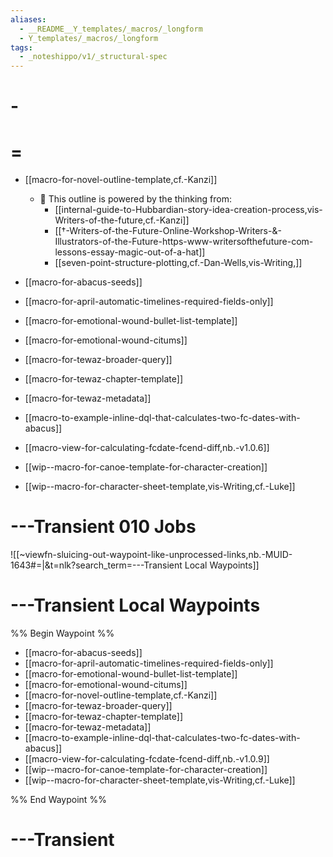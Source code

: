 ```yaml
---
aliases:
  - __README__Y_templates/_macros/_longform
  - Y_templates/_macros/_longform
tags:
  - _noteshippo/v1/_structural-spec
---
```


# -

# =

* [[macro-for-novel-outline-template,cf.-Kanzi]]
  * 💁 This outline is powered by the thinking from:
    * [[internal-guide-to-Hubbardian-story-idea-creation-process,vis-Writers-of-the-future,cf.-Kanzi]] 
    * [[†-Writers-of-the-Future-Online-Workshop-Writers-&-Illustrators-of-the-Future-https-www-writersofthefuture-com-lessons-essay-magic-out-of-a-hat]] 
    * [[seven-point-structure-plotting,cf.-Dan-Wells,vis-Writing,]]
    

* [[macro-for-abacus-seeds]]
* [[macro-for-april-automatic-timelines-required-fields-only]]
* [[macro-for-emotional-wound-bullet-list-template]]
* [[macro-for-emotional-wound-citums]]
* [[macro-for-tewaz-broader-query]]
* [[macro-for-tewaz-chapter-template]]
* [[macro-for-tewaz-metadata]]
* [[macro-to-example-inline-dql-that-calculates-two-fc-dates-with-abacus]]
* [[macro-view-for-calculating-fcdate-fcend-diff,nb.-v1.0.6]]
* [[wip--macro-for-canoe-template-for-character-creation]]
* [[wip--macro-for-character-sheet-template,vis-Writing,cf.-Luke]]


# ---Transient 010 Jobs

![[~viewfn-sluicing-out-waypoint-like-unprocessed-links,nb.-MUID-1643#=|&t=nlk?search_term=---Transient Local Waypoints]]

# ---Transient Local Waypoints

%% Begin Waypoint %%
- [[macro-for-abacus-seeds]]
- [[macro-for-april-automatic-timelines-required-fields-only]]
- [[macro-for-emotional-wound-bullet-list-template]]
- [[macro-for-emotional-wound-citums]]
- [[macro-for-novel-outline-template,cf.-Kanzi]]
- [[macro-for-tewaz-broader-query]]
- [[macro-for-tewaz-chapter-template]]
- [[macro-for-tewaz-metadata]]
- [[macro-to-example-inline-dql-that-calculates-two-fc-dates-with-abacus]]
- [[macro-view-for-calculating-fcdate-fcend-diff,nb.-v1.0.9]]
- [[wip--macro-for-canoe-template-for-character-creation]]
- [[wip--macro-for-character-sheet-template,vis-Writing,cf.-Luke]]

%% End Waypoint %%

# ---Transient
